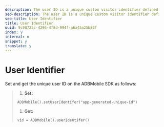 ```yaml
---
description: The user ID is a unique custom visitor identifier defined by the application for a user.
seo-description: The user ID is a unique custom visitor identifier defined by the application for a user.
seo-title: User Identifier
title: User Identifier
uuid: 9c98725c-4296-4f8d-994f-a6a45a25b82f
index: y
internal: n
snippet: y
translate: y
---
```


# User Identifier

Set and get the unique user ID on the ADBMobile SDK as follows:

>1. **Set:**
>
>   ```
>   ADBMobile().setUserIdentifer("app-generated-unique-id")
>   ```
>
>1. **Get:**
>
>   ```
>   vid = ADBMobile().userIdentifer()
>   ```
>
